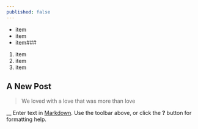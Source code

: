 ```yaml
---
published: false
---
```


- item
- item
- item###


1. item
2. item
3. item


## A New Post
> We loved with a love that was more than love

__
Enter text in [Markdown](http://daringfireball.net/projects/markdown/). Use the toolbar above, or click the **?** button for formatting help.
